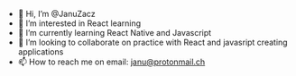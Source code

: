 - 👋 Hi, I’m @JanuZacz
- 👀 I’m interested in React learning
- 🌱 I’m currently learning React Native and Javascript
- 💞️ I’m looking to collaborate on practice with React and javasript creating applications
- 📫 How to reach me on email: janu@protonmail.ch

<!---
JanuZacz/JanuZacz is a ✨ special ✨ repository because its `README.md` (this file) appears on your GitHub profile.
You can click the Preview link to take a look at your changes.
--->
